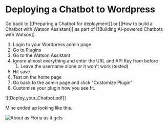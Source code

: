 # Deploying a Chatbot to Wordpress

Go back to [[Preparing a Chatbot for deployment]] or [[How to build a Chatbot with Watson Assistant]] as part of [[Building AI-powered Chatbots with Watson]] 

1. Login to your Wordpress admin page
2. Go to Plugins
3. Go to the Watson Assistant
4. Ignore almost everything and enter the URL and API Key from before
	1. Leave the username alone or it won't work (tested)
5. Hit save
6. Test on the home page
7. Go back to the admin page and click "Customize Plugin"
8. Customise your plugin how you see fit.

![[Deploy_your_Chatbot.pdf]]

Mine ended up looking like this.

![About as Floria as it gets](https://i.imgur.com/w9UXIeb.png)